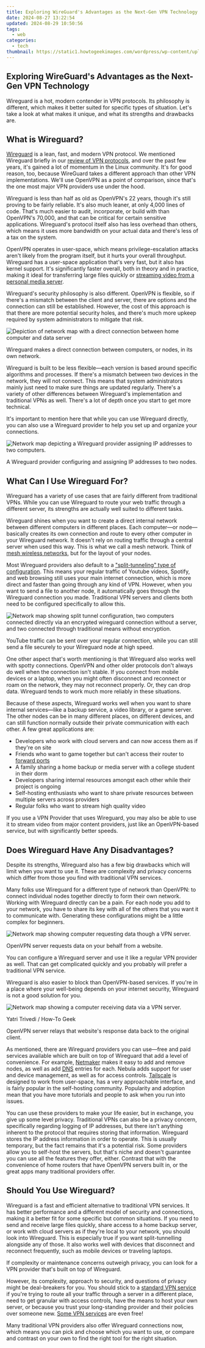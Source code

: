 ```yaml
---
title: Exploring WireGuard's Advantages as the Next-Gen VPN Technology
date: 2024-08-27 13:22:54
updated: 2024-08-29 10:50:56
tags:
  - web
categories:
  - tech
thumbnail: https://static1.howtogeekimages.com/wordpress/wp-content/uploads/2024/02/shutterstock_2427479471.jpg
---
```


## Exploring WireGuard's Advantages as the Next-Gen VPN Technology

Wireguard is a hot, modern contender in VPN protocols. Its philosophy is different, which makes it better suited for specific types of situation. Let's take a look at what makes it unique, and what its strengths and drawbacks are.

##  What is Wireguard?

[Wireguard](https://www.wireguard.com/) is a lean, fast, and modern VPN protocol. We mentioned Wireguard briefly in our [review of VPN protocols](https://youtube-sure.techidaily.com/ed-dominate-youtube-with-effective-content-strategies-for-2024/), and over the past few years, it's gained a lot of momentum in the Linux community. It's for good reason, too, because WireGuard takes a different approach than other VPN implementations. We'll use OpenVPN as a point of comparison, since that's the one most major VPN providers use under the hood.

 Wireguard is less than half as old as OpenVPN's 22 years, though it's still proving to be fairly reliable. It's also much leaner, at only 4,000 lines of code. That's much easier to audit, incorporate, or build with than OpenVPN's 70,000, and that can be critical for certain sensitive applications. Wireguard's protocol itself also has less overhead than others, which means it uses more bandwidth on your actual data and there's less of a tax on the system.

 OpenVPN operates in user-space, which means privilege-escalation attacks aren't likely from the program itself, but it hurts your overall throughput. Wireguard has a user-space application that's very fast, but it also has kernel support. It's significantly faster overall, both in theory and in practice, making it ideal for transferring large files quickly or [streaming video from a personal media server](https://article-helps.techidaily.com/updated-ultimate-list-of-7-exceptional-vids-on-mac-for-2024/).

 Wireguard's security philosophy is also different. OpenVPN is flexible, so if there's a mismatch between the client and server, there are options and the connection can still be established. However, the cost of this approach is that there are more potential security holes, and there's much more upkeep required by system administrators to mitigate that risk.

![Depiction of network map with a direct connection between home computer and data server](https://static1.howtogeekimages.com/wordpress/wp-content/uploads/2024/02/wireguard_no_provider.jpg) 

Wireguard makes a direct connection between computers, or nodes, in its own network.

 Wireguard is built to be less flexible—each version is based around specific algorithms and processes. If there's a mismatch between two devices in the network, they will not connect. This means that system administrators mainly just need to make sure things are updated regularly. There's a variety of other differences between Wireguard's implementation and traditional VPNs as well. There's a lot of depth once you start to get more technical.

 It's important to mention here that while you can use Wireguard directly, you can also use a Wireguard provider to help you set up and organize your connections.

![Network map depicting a Wireguard provider assigning IP addresses to two computers.](https://static1.howtogeekimages.com/wordpress/wp-content/uploads/2024/02/wireguard_prov_sendip.jpg) 

A Wireguard provider configuring and assigning IP addresses to two nodes.

##  What Can I Use Wireguard For?

 Wireguard has a variety of use cases that are fairly different from traditional VPNs. While you can use Wireguard to route your web traffic through a different server, its strengths are actually well suited to different tasks.

 Wireguard shines when you want to create a direct internal network between different computers in different places. Each computer—or node—basically creates its own connection and route to every other computer in your Wireguard network. It doesn't rely on routing traffic through a central server when used this way. This is what we call a mesh network. Think of [mesh wireless networks](https://extra-lessons.techidaily.com/manipulating-media-with-mastery-tools/), but for the layout of your nodes.

 Most Wireguard providers also default to a ["split-tunneling" type of configuration](https://extra-support.techidaily.com/2024-approved-optimal-choices-in-monitors-for-ps5-gamers/). This means your regular traffic of Youtube videos, Spotify, and web browsing still uses your main internet connection, which is more direct and faster than going through any kind of VPN. However, when you want to send a file to another node, it automatically goes through the Wireguard connection you made. Traditional VPN servers and clients both need to be configured specifically to allow this.

![Network map showing split tunnel configuration, two computers connected directly via an encrypted wireguard connection without a server, and two connected through traditional means without encryption.](https://static1.howtogeekimages.com/wordpress/wp-content/uploads/2024/02/wireguard_prov_conn.jpg) 

YouTube traffic can be sent over your regular connection, while you can still send a file securely to your Wireguard node at high speed.

 One other aspect that's worth mentioning is that Wireguard also works well with spotty connections. OpenVPN and other older protocols don't always do well when the connection isn't stable. If you connect from mobile devices or a laptop, when you might often disconnect and reconnect or roam on the network, they may not reconnect properly. Or, they can drop data. Wireguard tends to work much more reliably in these situations.

 Because of these aspects, Wireguard works well when you want to share internal services—like a backup service, a video library, or a game server. The other nodes can be in many different places, on different devices, and can still function normally outside their private communication with each other. A few great applications are:

* Developers who work with cloud servers and can now access them as if they're on site
* Friends who want to game together but can't access their router to [forward ports](https://tech-revival.techidaily.com/unlock-chatgpts-potential-with-simple-plugin-signups/)
* A family sharing a home backup or media server with a college student in their dorm
* Developers sharing internal resources amongst each other while their project is ongoing
* Self-hosting enthusiasts who want to share private resources between multiple servers across providers
* Regular folks who want to stream high quality video

 If you use a VPN Provider that uses Wireguard, you may also be able to use it to stream video from major content providers, just like an OpenVPN-based service, but with significantly better speeds.

##  Does Wireguard Have Any Disadvantages?

 Despite its strengths, Wireguard also has a few big drawbacks which will limit when you want to use it. These are complexity and privacy concerns which differ from those you find with traditional VPN services.

 Many folks use Wireguard for a different type of network than OpenVPN: to connect individual nodes together directly to form their own network. Working with Wireguard directly can be a pain. For each node you add to your network, you have to share its key with all of the others that you want it to communicate with. Generating these configurations might be a little complex for beginners.

![Network map showing computer requesting data though a VPN server.](https://static1.howtogeekimages.com/wordpress/wp-content/uploads/2024/02/tradvpn_reqdata.jpg) 

OpenVPN server requests data on your behalf from a website.

 You can configure a Wireguard server and use it like a regular VPN provider as well. That can get complicated quickly and you probably will prefer a traditional VPN service.

 Wireguard is also easier to block than OpenVPN-based services. If you're in a place where your well-being depends on your internet security, Wireguard is not a good solution for you.

![Network map showing a computer receiving data via a VPN server.](https://static1.howtogeekimages.com/wordpress/wp-content/uploads/2024/02/tradvpn_receive.jpg) 

Yatri Trivedi / How-To Geek

OpenVPN server relays that website's response data back to the original client.

 As mentioned, there are Wireguard providers you can use—free and paid services available which are built on top of Wireguard that add a level of convenience. For example, [Netmaker](https://www.netmaker.io/) makes it easy to add and remove nodes, as well as add [DNS](https://instagram-clips.techidaily.com/new-2024-approved-revealing-the-top-10-hidden-story-supporters/) entries for each. Nebula adds support for user and device management, as well as for access controls. [Tailscale](https://iphone-unlock.techidaily.com/in-2024-unlock-your-disabled-iphone-6-without-itunes-in-5-ways-drfone-by-drfone-ios/) is designed to work from user-space, has a very approachable interface, and is fairly popular in the self-hosting community. Popularity and adoption mean that you have more tutorials and people to ask when you run into issues.

 You can use these providers to make your life easier, but in exchange, you give up some level privacy. Traditional VPNs can also be a privacy concern, specifically regarding logging of IP addresses, but there isn't anything inherent to the protocol that requires storing that information. Wireguard stores the IP address information in order to operate. This is usually temporary, but the fact remains that it's a potential risk. Some providers allow you to self-host the servers, but that's niche and doesn't guarantee you can use all the features they offer, either. Contrast that with the convenience of home routers that have OpenVPN servers built in, or the great apps many traditional providers offer.

##  Should You Use Wireguard?

 Wireguard is a fast and efficient alternative to traditional VPN services. It has better performance and a different model of security and connections, making it a better fit for some specific but common situations. If you need to send and receive large files quickly, share access to a home backup server, or work with cloud servers as if they're local to your network, you should look into Wireguard. This is especially true if you want split-tunnelling alongside any of those. It also works well with devices that disconnect and reconnect frequently, such as mobile devices or traveling laptops.

 If complexity or maintenance concerns outweigh privacy, you can look for a VPN provider that's built on top of Wireguard.

 However, its complexity, approach to security, and questions of privacy might be deal-breakers for you. You should stick to a [standard VPN service](https://some-techniques.techidaily.com/updated-ffmpeg-audioscape-maintaining-original-audio-formats/) if you're trying to route all your traffic through a server in a different place, need to get granular with access controls, have the means to host your own server, or because you trust your long-standing provider and their policies over someone new. [Some VPN services](https://vp-tips.techidaily.com/unlocking-potential-angular-video-editing-on-your-android-device/) are even free!

 Many traditional VPN providers also offer Wireguard connections now, which means you can pick and choose which you want to use, or compare and contrast on your own to find the right tool for the right situation.

<ins class="adsbygoogle"
     style="display:block"
     data-ad-format="autorelaxed"
     data-ad-client="ca-pub-7571918770474297"
     data-ad-slot="1223367746"></ins>



<ins class="adsbygoogle"
     style="display:block"
     data-ad-client="ca-pub-7571918770474297"
     data-ad-slot="8358498916"
     data-ad-format="auto"
     data-full-width-responsive="true"></ins>
